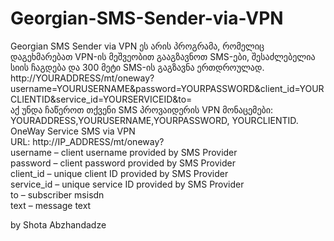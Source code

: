 # Georgian-SMS-Sender-via-VPN
Georgian SMS Sender via VPN ეს არის პროგრამა, რომელიც დაგეხმარებათ VPN-ის მეშვეობით გააგზავნოთ SMS-ები, შესაძლებელია სიის ჩაგდება და 300 მეტი SMS-ის გაგზავნა ერთდროულად.<br/>
http://YOURADDRESS/mt/oneway?username=YOURUSERNAME&password=YOURPASSWORD&client_id=YOURCLIENTID&service_id=YOURSERVICEID&to=<br/>
აქ უნდა ჩაწეროთ თქვენი SMS პროვაიდერის VPN მონაცემები: YOURADDRESS,YOURUSERNAME,YOURPASSWORD, YOURCLIENTID.<br/>
OneWay Service SMS via VPN<br/>
URL: http://IP_ADDRESS/mt/oneway?<br/>
username – client username provided by SMS Provider<br/>
password – client password provided by SMS Provider<br/>
client_id – unique client ID provided by SMS Provider<br/>
service_id – unique service ID provided by SMS Provider<br/>
to – subscriber msisdn<br/>
text – message text<br/>

by Shota Abzhandadze


